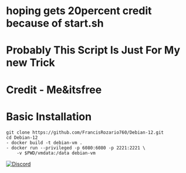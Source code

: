 # hoping gets 20percent credit because of start.sh
# Probably This Script Is Just For My new Trick

# Credit - Me&itsfree

# Basic Installation
```
git clone https://github.com/FrancisRozario760/Debian-12.git
cd Debian-12
- docker build -t debian-vm .
- docker run --privileged -p 6080:6080 -p 2221:2221 \
    -v $PWD/vmdata:/data debian-vm

```
[![Discord](https://img.shields.io/discord/1350387216865824799?label=Join%20Us&logo=discord&style=for-the-badge)](https://discord.gg/dUve3PuW)
